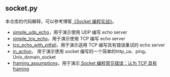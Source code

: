 ## socket.py

本仓库的代码解释，可以参考博客[《Socket 编程实战》](http://liujiacai.net/blog/2016/10/31/socket-programming/)。

- [simple_udp_echo](./simple_udp_echo)，用于演示使用 UDP 编写 echo server
- [simple_tcp_echo](./simple_tcp_echo)，用于演示使用 TCP 编写 echo server
- [tco_echo_with_pitfall](./tco_echo_with_pitfall)，用于演示适用 TCP 编写具有错误重试的 echo server
- [in_action](./in_action)， 用于演示使用 socket 编写的一个简单的http_ua、ping、Unix_domain_socket
- [framing_assumptions](./framing_assumptions)，用于演示[ Socket 编程常见错误：认为 TCP 具有 framing](http://liujiacai.net/blog/2016/10/31/socket-programming/#%E8%AE%A4%E4%B8%BA_TCP_%E5%85%B7%E6%9C%89_framing)
